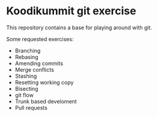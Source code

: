 # Koodikummit git exercise

This repository contains a base for playing around with git. 

Some requested exercises:
- Branching
- Rebasing
- Amending commits
- Merge conflicts
- Stashing
- Resetting working copy
- Bisecting
- git flow
- Trunk based develoment
- Pull requests
